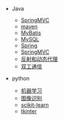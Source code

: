 
* Java

  * [SpringMVC](./docs/SpringMVC.md)
  * [maven](./docs/maven.md)
  * [MyBatis](./docs/MyBatis.md)
  * [MySQL](./docs/MySQL.md)
  * [Spring](./docs/Spring.md)
  * [SpringMVC](./docs/SpringMVC.md)
  * [反射和动态代理](./docs/反射和动态代理.md)
  * [双工通信](./docs/双工通信.md)
* python

  * [机器学习](./docs/机器学习.md)
  * [图像识别](./docs/图像识别.md)
  * [scikit-learn](./docs/scikit-learn.docx)
  * [tkinter](./docs/tkinter.docx)

